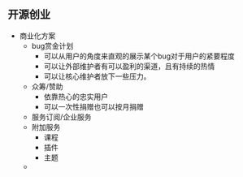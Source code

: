 开源创业
---------------------------
- 商业化方案
	- bug赏金计划
		- 可以从用户的角度来直观的展示某个bug对于用户的紧要程度
		- 可以让外部维护者有可以盈利的渠道，且有持续的热情
		- 可以让核心维护者放下一些压力。
	- 众筹/赞助
		- 依靠热心的忠实用户
		- 可以一次性捐赠也可以按月捐赠
	- 服务订阅/企业服务
	- 附加服务
		- 课程
		- 插件
		- 主题
	-
